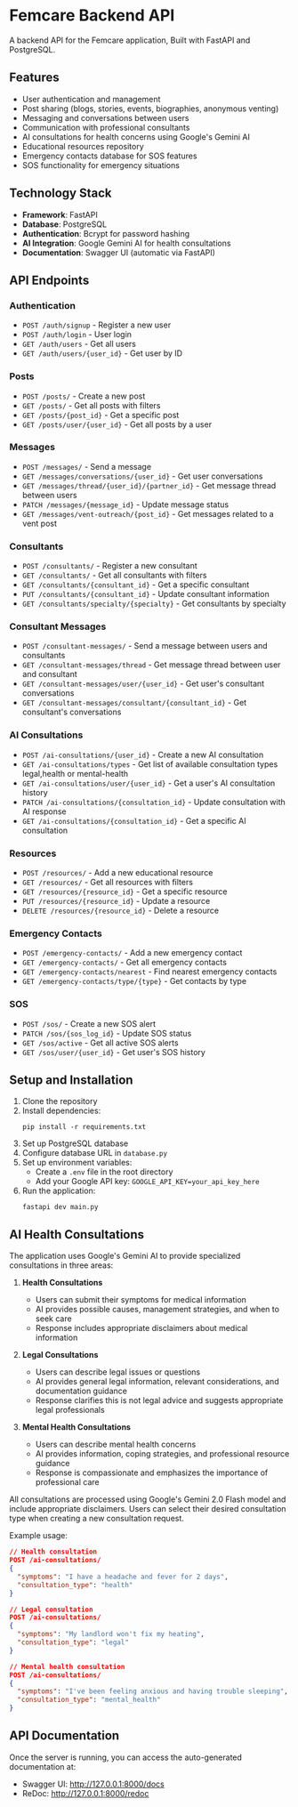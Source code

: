 # Femcare Backend API

A backend API for the Femcare application, Built with FastAPI and PostgreSQL.

## Features

- User authentication and management
- Post sharing (blogs, stories, events, biographies, anonymous venting)
- Messaging and conversations between users
- Communication with professional consultants
- AI consultations for health concerns using Google's Gemini AI
- Educational resources repository
- Emergency contacts database for SOS features
- SOS functionality for emergency situations

## Technology Stack

- **Framework**: FastAPI
- **Database**: PostgreSQL
- **Authentication**: Bcrypt for password hashing
- **AI Integration**: Google Gemini AI for health consultations
- **Documentation**: Swagger UI (automatic via FastAPI)

## API Endpoints

### Authentication
- `POST /auth/signup` - Register a new user
- `POST /auth/login` - User login
- `GET /auth/users` - Get all users
- `GET /auth/users/{user_id}` - Get user by ID

### Posts
- `POST /posts/` - Create a new post
- `GET /posts/` - Get all posts with filters
- `GET /posts/{post_id}` - Get a specific post
- `GET /posts/user/{user_id}` - Get all posts by a user

### Messages
- `POST /messages/` - Send a message
- `GET /messages/conversations/{user_id}` - Get user conversations
- `GET /messages/thread/{user_id}/{partner_id}` - Get message thread between users
- `PATCH /messages/{message_id}` - Update message status
- `GET /messages/vent-outreach/{post_id}` - Get messages related to a vent post

### Consultants
- `POST /consultants/` - Register a new consultant
- `GET /consultants/` - Get all consultants with filters
- `GET /consultants/{consultant_id}` - Get a specific consultant
- `PUT /consultants/{consultant_id}` - Update consultant information
- `GET /consultants/specialty/{specialty}` - Get consultants by specialty

### Consultant Messages
- `POST /consultant-messages/` - Send a message between users and consultants
- `GET /consultant-messages/thread` - Get message thread between user and consultant
- `GET /consultant-messages/user/{user_id}` - Get user's consultant conversations
- `GET /consultant-messages/consultant/{consultant_id}` - Get consultant's conversations

### AI Consultations
- `POST /ai-consultations/{user_id}` - Create a new AI consultation
- `GET /ai-consultations/types` - Get list of available consultation types   legal,health or mental-health
- `GET /ai-consultations/user/{user_id}` - Get a user's AI consultation history
- `PATCH /ai-consultations/{consultation_id}` - Update consultation with AI response
- `GET /ai-consultations/{consultation_id}` - Get a specific AI consultation

### Resources
- `POST /resources/` - Add a new educational resource
- `GET /resources/` - Get all resources with filters
- `GET /resources/{resource_id}` - Get a specific resource
- `PUT /resources/{resource_id}` - Update a resource
- `DELETE /resources/{resource_id}` - Delete a resource

### Emergency Contacts
- `POST /emergency-contacts/` - Add a new emergency contact
- `GET /emergency-contacts/` - Get all emergency contacts
- `GET /emergency-contacts/nearest` - Find nearest emergency contacts
- `GET /emergency-contacts/type/{type}` - Get contacts by type

### SOS
- `POST /sos/` - Create a new SOS alert
- `PATCH /sos/{sos_log_id}` - Update SOS status
- `GET /sos/active` - Get all active SOS alerts
- `GET /sos/user/{user_id}` - Get user's SOS history

## Setup and Installation

1. Clone the repository
2. Install dependencies:
   ```
   pip install -r requirements.txt
   ```
3. Set up PostgreSQL database
4. Configure database URL in `database.py`
5. Set up environment variables:
   - Create a `.env` file in the root directory
   - Add your Google API key: `GOOGLE_API_KEY=your_api_key_here`
6. Run the application:
   ```
   fastapi dev main.py
   ```

## AI Health Consultations

The application uses Google's Gemini AI to provide specialized consultations in three areas:

1. **Health Consultations**
   - Users can submit their symptoms for medical information
   - AI provides possible causes, management strategies, and when to seek care
   - Response includes appropriate disclaimers about medical information

2. **Legal Consultations**
   - Users can describe legal issues or questions
   - AI provides general legal information, relevant considerations, and documentation guidance
   - Response clarifies this is not legal advice and suggests appropriate legal professionals

3. **Mental Health Consultations**
   - Users can describe mental health concerns
   - AI provides information, coping strategies, and professional resource guidance
   - Response is compassionate and emphasizes the importance of professional care

All consultations are processed using Google's Gemini 2.0 Flash model and include appropriate disclaimers. 
Users can select their desired consultation type when creating a new consultation request.

Example usage:
```json
// Health consultation
POST /ai-consultations/
{
  "symptoms": "I have a headache and fever for 2 days",
  "consultation_type": "health"
}

// Legal consultation
POST /ai-consultations/
{
  "symptoms": "My landlord won't fix my heating",
  "consultation_type": "legal"
}

// Mental health consultation
POST /ai-consultations/
{
  "symptoms": "I've been feeling anxious and having trouble sleeping",
  "consultation_type": "mental_health"
}
```

## API Documentation

Once the server is running, you can access the auto-generated documentation at:
- Swagger UI: http://127.0.0.1:8000/docs
- ReDoc: http://127.0.0.1:8000/redoc 
